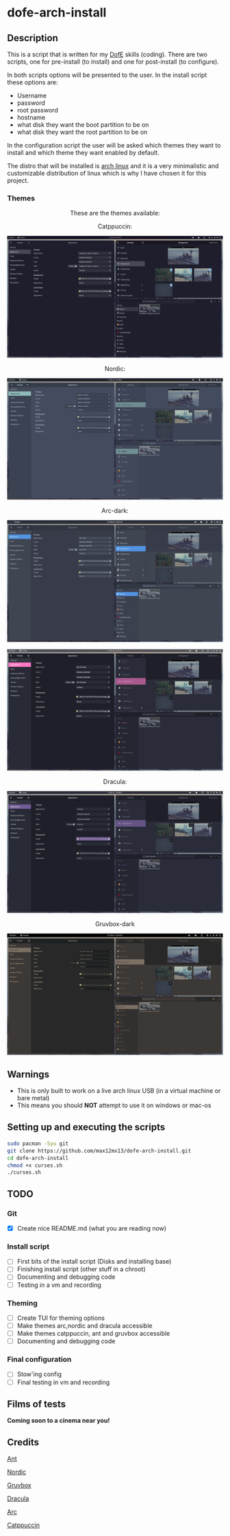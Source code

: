 # dofe-arch-install
## Description
This is a script that is written for my [DofE](https://www.dofe.org/) skills (coding). There are two scripts, one for pre-install (to install) and one for post-install (to configure).

In both scripts options will be presented to the user. In the install script these options are: 
* Username
* password
* root password
* hostname
* what disk they want the boot partition to be on
* what disk they want the root partition to be on

In the configuration script the user will be asked which themes they want to install and which theme they want enabled by default.

The distro that will be installed is [arch linux](https://archlinux.org/) and it is a very minimalistic and customizable distribution of linux which is why I have chosen it for this project.

### Themes
<p align="center">These are the themes available:</p> 
<p align="center">Catppuccin:</p>
<p align="center">

![Catppuccin theme display](assets/catppuccin.png)
</p>


<p align="center">Nordic:</p>
<p align="center">

![Nordic theme display](assets/nordic.png)
</p>


<p align="center">Arc-dark:</p>
<p align="center">

![Arc-dark theme display](assets/arc.png)
</p>


<p align="center"Ant-dracula:</p>
<p align="center">

![Ant-dracula theme display](assets/ant-dracula.png)
</p>


<p align="center">Dracula:</p>
<p align="center"

![Dracula theme display](assets/dracula.png)
</p>


<p align="center">Gruvbox-dark</p>
<p align="center">

![Gruvbox-dark theme display](assets/gruvbox,noshell.png)
</p>

## Warnings
* This is only built to work on a live arch linux USB (in a virtual machine or bare metal)
* This means you should **NOT** attempt to use it on windows or mac-os
## Setting up and executing the scripts
```bash
sudo pacman -Syu git 
git clone https://github.com/max12mx13/dofe-arch-install.git
cd dofe-arch-install
chmod +x curses.sh
./curses.sh
```

## TODO
### Git
- [x] Create nice README.md (what you are reading now)
### Install script
- [ ] First bits of the install script (Disks and installing base)
- [ ] Finishing install script (other stuff in a chroot)
- [ ] Documenting and debugging code
- [ ] Testing in a vm and recording
### Theming
- [ ] Create TUI for theming options
- [ ] Make themes arc,nordic and dracula accessible
- [ ] Make themes catppuccin, ant and gruvbox accessible
- [ ] Documenting and debugging code
### Final configuration
- [ ] Stow'ing config
- [ ] Final testing in vm and recording

## Films of tests
**Coming soon to a cinema near you!**
## Credits
[Ant](https://github.com/EliverLara/Ant)

[Nordic](https://github.com/EliverLara/Nordic)

[Gruvbox](https://github.com/jmattheis/gruvbox-dark-gtk)

[Dracula](https://github.com/dracula/gtk)

[Arc](https://github.com/horst3180/arc-theme)

[Catppuccin](https://github.com/catppuccin/gtk)
